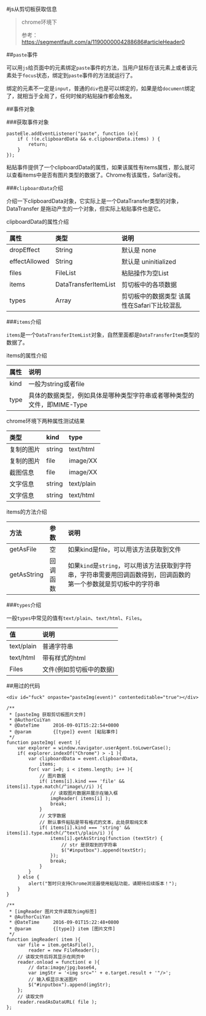 #js从剪切板获取信息

>chrome环境下
>
>参考：https://segmentfault.com/a/1190000004288686#articleHeader0

##`paste`事件

可以用`js`给页面中的元素绑定`paste`事件的方法，当用户鼠标在该元素上或者该元素处于`focus`状态，绑定到`paste`事件的方法就运行了。

绑定的元素不一定是`input`，普通的`div`也是可以绑定的，如果是给`document`绑定了，就相当于全局了，任何时候的粘贴操作都会触发。

##事件对象

###获取事件对象

```
pasteEle.addEventListener("paste", function (e){
    if ( !(e.clipboardData && e.clipboardData.items) ) {
        return;
    }
});
```

粘贴事件提供了一个clipboardData的属性，如果该属性有items属性，那么就可以查看items中是否有图片类型的数据了。Chrome有该属性，Safari没有。

###`clipboardData`介绍

介绍一下clipboardData对象，它实际上是一个DataTransfer类型的对象，DataTransfer 是拖动产生的一个对象，但实际上粘贴事件也是它。

clipboardData的属性介绍

|属性|类型|说明|
|:---|:--|:--|
|dropEffect|String|	默认是 none|
|effectAllowed|String|	默认是 uninitialized
|files	|FileList	|粘贴操作为空List
|items	|DataTransferItemList	|剪切板中的各项数据
|types	|Array	|剪切板中的数据类型 该属性在Safari下比较混乱

###`items`介绍

`items`是一个`DataTransferItemList`对象，自然里面都是`DataTransferItem`类型的数据了。

items的属性介绍

|属性|说明|
|:---|:--|
|kind	|一般为string或者file
|type	|具体的数据类型，例如具体是哪种类型字符串或者哪种类型的文件，即MIME-Type

chrome环境下两种属性测试结果

|类型|kind|type|
|:---|:--|:--|
|复制的图片|string|text/html|
|复制的图片|file|image/XX|
|截图信息|file|image/XX|
|文字信息|string|text/plain|
|文字信息|string|text/html|

items的方法介绍

|方法	|参数	|说明|
|:---|:--|:--|
|getAsFile	|空	|如果kind是file，可以用该方法获取到文件
|getAsString	|回调函数	|如果`kind`是`string`，可以用该方法获取到字符串，字符串需要用回调函数得到，回调函数的第一个参数就是剪切板中的字符串

###`types`介绍

一般`types`中常见的值有`text/plain`、`text/html`、`Files`。

|值	|说明|
|:---|:--|
|text/plain	|普通字符串
|text/html	|带有样式的html
|Files	|文件(例如剪切板中的数据)

##用过的代码
```
<div id="fuck" onpaste="pasteImg(event)" contenteditable="true"></div>

/**
 * [pasteImg 获取剪切板图片文件]
 * @AuthorCuiYan
 * @DateTime     2016-09-01T15:22:54+0800
 * @param        {[type]} event [粘贴事件]
 */
function pasteImg( event ){
	var explorer = window.navigator.userAgent.toLowerCase();
	if( explorer.indexOf("Chrome") > -1 ){
		var clipboardData = event.clipboardData,
	        items;
	    for( var i=0; i < items.length; i++ ){
        	// 图片数据
            if( items[i].kind === 'file' && items[i].type.match(/^image\//i) ){
                // 读取图片数据并展示在输入框
            	imgReader( items[i] );
                break;
            }
            // 文字数据
            // 默认事件粘贴是带有格式的文本，此处获取纯文本
            if( items[i].kind === 'string' && items[i].type.match(/^text\/plain/i) ){
            	items[i].getAsString(function (textStr) {
		            // str 是获取到的字符串
            		$("#inputbox").append(textStr);
		        });
                break;
            }
	    }
	} else {
		alert("暂时只支持Chrome浏览器使用粘贴功能，请期待后续版本！");
	}
}

/**
 * [imgReader 图片文件读取为img标签]
 * @AuthorCuiYan
 * @DateTime     2016-09-01T15:22:48+0800
 * @param        {[type]} item [图片文件]
 */
function imgReader( item ){
    var file = item.getAsFile(),
        reader = new FileReader();
    // 读取文件后将其显示在网页中
    reader.onload = function( e ){
        // data:image/jpg;base64,
        var imgStr = '<img src="' + e.target.result + '"/>';
        // 输入框显示发送图片
        $("#inputbox").append(imgStr);
    };
    // 读取文件
    reader.readAsDataURL( file );
};
```

##